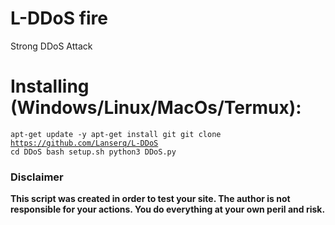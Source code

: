 # L-DDoS fire
Strong DDoS Attack
# Installing (Windows/Linux/MacOs/Termux):
<code>apt-get update -y
 apt-get install git
 git clone https://github.com/Lanserq/L-DDoS
 cd DDoS
 bash setup.sh
 python3 DDoS.py</code>
### Disclaimer
<b>This script was created in order to test your site.
The author is not responsible for your actions.
You do everything at your own peril and risk.</b>
